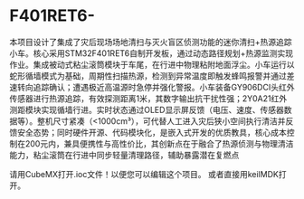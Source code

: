 # F401RET6-
本项目设计了集成了灾后现场场地清扫与灭火盲区侦测功能的迷你清扫+热源追踪小车。核心采用STM32F401RET6自制开发板，通过动态路径规划+热源监测实现作业。集成被动式粘尘滚筒模块于车尾，在行进中物理粘附地面浮尘。小车运行以蛇形循墙模式为基础，周期性扫描热源，检测到异常温度即触发蜂鸣报警并通过差速转向追踪确认；遭遇极近高温源时急停并强化警报。小车装备GY906DCI头红外传感器进行热源追踪，有效探测距离1米，其数字输出抗干扰性强；2Y0A21红外测距模块实现循墙行进。实时状态通过OLED显示屏反馈（电压、速度、传感器数据等）。整机尺寸紧凑（<1000cm³），可代替人工进入灾后狭小空间执行清洁并反馈安全态势；同时硬件开源、代码模块化，是嵌入式开发的优质教具，核心成本控制在200元内，兼具便携性与高性价比，其创新点在于融合了热源侦测与物理清洁能力，粘尘滚筒在行进中同步轻量清理路径，辅助暴露潜在复燃点

请用CubeMX打开.ioc文件！以便您可以编辑这个项目。
或者直接用keilMDK打开。
